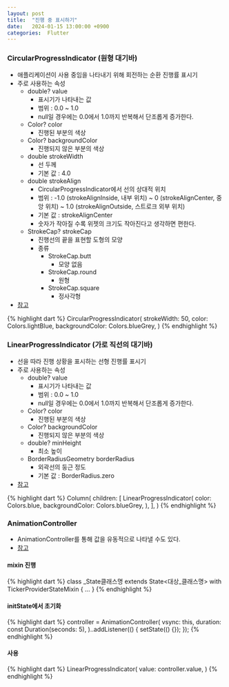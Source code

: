```yaml
---
layout: post
title:  "진행 중 표시하기"
date:   2024-01-15 13:00:00 +0900
categories:  Flutter
---
```


### CircularProgressIndicator (원형 대기바)

- 애플리케이션이 사용 중임을 나타내기 위해 회전하는 순환 진행률 표시기
- 주로 사용하는 속성
    - double? value
        - 표시기가 나타내는 값
        - 범위 : 0.0 ~ 1.0
        - null일 경우에는 0.0에서 1.0까지 반복해서 단조롭게 증가한다.
    - Color? color
        - 진행된 부분의 색상
    - Color? backgroundColor
        - 진행되지 않은 부분의 색상
    - double strokeWidth
        - 선 두께
        - 기본 값 : 4.0
    - double strokeAlign
        - CircularProgressIndicator에서 선의 상대적 위치
        - 범위 : -1.0 (strokeAlignInside, 내부 위치) ~ 0 (strokeAlignCenter, 중앙 위치) ~ 1.0 (strokeAlignOutside, 스트로크 외부 위치)
        - 기본 값 : strokeAlignCenter
        - 숫자가 작아질 수록 위젯의 크기도 작아진다고 생각하면 편한다.
    - StrokeCap? strokeCap
        - 진행선의 끝을 표현할 도형의 모양
        - 종류
            - StrokeCap.butt
                - 모양 없음
            - StrokeCap.round
                - 원형
            - StrokeCap.square
                - 정사각형
- [참고](https://api.flutter.dev/flutter/material/CircularProgressIndicator-class.html)

{% highlight dart %}
CircularProgressIndicator(
    strokeWidth: 50, color: Colors.lightBlue, backgroundColor: Colors.blueGrey,
)
{% endhighlight %}

### LinearProgressIndicator (가로 직선의 대기바)

- 선을 따라 진행 상황을 표시하는 선형 진행률 표시기
- 주로 사용하는 속성
    - double? value
        - 표시기가 나타내는 값
        - 범위 : 0.0 ~ 1.0
        - null일 경우에는 0.0에서 1.0까지 반복해서 단조롭게 증가한다.
    - Color? color
        - 진행된 부분의 색상
    - Color? backgroundColor
        - 진행되지 않은 부분의 색상
    - double? minHeight
        - 최소 높이
    - BorderRadiusGeometry borderRadius
        - 외곽선의 둥근 정도
        - 기본 값 : BorderRadius.zero
- [참고](https://api.flutter.dev/flutter/material/LinearProgressIndicator-class.html)

{% highlight dart %}
Column(
    children: [
        LinearProgressIndicator(
            color: Colors.blue,
            backgroundColor: Colors.blueGrey,
        ),
    ],
)
{% endhighlight %}

### AnimationController

- AnimationController를 통해 값을 유동적으로 나타낼 수도 있다.
- [참고](https://api.flutter.dev/flutter/animation/AnimationController-class.html)

#### mixin 진행

{% highlight dart %}
class _State클래스명 extends State<대상_클래스명> with TickerProviderStateMixin {
    ...
}
{% endhighlight %}

#### initState에서 초기화

{% highlight dart %}
controller = AnimationController(
    vsync: this,
    duration: const Duration(seconds: 5),
)..addListener(() {
    setState(() {});
});
{% endhighlight %}

#### 사용

{% highlight dart %}
LinearProgressIndicator(
    value: controller.value,
)
{% endhighlight %}